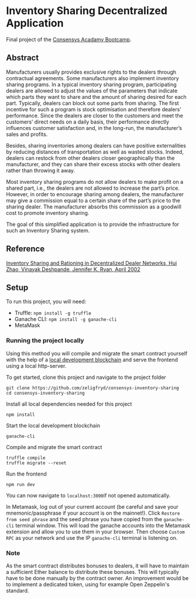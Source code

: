 # Inventory Sharing Decentralized Application

Final project of the [Consensys Acadamy Bootcamp](https://consensys.net/academy/bootcamp/).

## Abstract

Manufacturers usually provides exclusive rights to the dealers through contractual agreements. Some manufacturers also implement inventory sharing programs. In a typical inventory sharing program, participating dealers are allowed to adjust the values of the parameters that indicate which parts they want to share and the amount of sharing desired for each part. Typically, dealers can block out some parts from sharing. The first incentive for such a program is stock optimisation and therefore dealers' performance. Since the dealers are closer to the customers and meet the customers’ direct needs on a daily basis, their performance directly influences customer satisfaction and, in the long-run, the manufacturer’s sales and profits.

Besides, sharing inventories among dealers can have positive externalities by reducing distances of transportation as well as wasted stocks. Indeed, dealers can restock from other dealers closer geographically than the manufacturer, and they can share their excess stocks with other dealers rather than throwing it away.

Most inventory sharing programs do not allow dealers to make profit on a shared part, i.e., the dealers are not allowed to increase the part’s price. However, in order to encourage sharing among dealers, the manufacturer may give a commission equal to a certain share of the part’s price to the sharing dealer. The manufacturer absorbs this commission as a goodwill cost to promote inventory sharing.

The goal of this simplified application is to provide the infrastructure for such an Inventory Sharing system.

## Reference

[Inventory Sharing and Rationing in Decentralized Dealer Networks, Hui Zhao, Vinayak Deshpande, Jennifer K. Ryan, April 2002](https://pdfs.semanticscholar.org/5b1b/efc81f40707a457a2a2dec42cac8ca0a9091.pdf)

## Setup

To run this project, you will need:

- Truffle: `npm install -g truffle`
- Ganache CLI: `npm install -g ganache-cli`
- MetaMask

### Running the project locally

Using this method you will compile and migrate the smart contract yourself with the help of a
[local development blockchain](https://github.com/trufflesuite/ganache-cli) and serve the
frontend using a local http-server.

To get started, clone this project and navigate to the project folder

    git clone https://github.com/zeligfryd/consensys-inventory-sharing
    cd consensys-inventory-sharing

Install all local dependencies needed for this project

    npm install

Start the local development blockchain

    ganache-cli

Compile and migrate the smart contract

    truffle compile
    truffle migrate --reset

Run the frontend

    npm run dev

You can now navigate to `localhost:3000`if not opened automatically.

In Metamask, log out of your current account (be careful and save your mnemonic/passphrase if your account is on the mainnet!). Click `Restore from seed phrase` and the seed phrase you have copied from the `ganache-cli` terminal window. This will load the ganache accounts into the Metamask extension and allow you to use them in your browser. Then choose `Custom RPC` as your network and use the IP `ganache-cli` terminal is listening on.

### Note

As the smart contract distributes bonuses to dealers, it will have to maintain a sufficient Ether balance to distribute these bonuses. This will typically have to be done manually by the contract owner.
An improvement would be to implement a dedicated token, using for example Open Zeppelin's standard.
